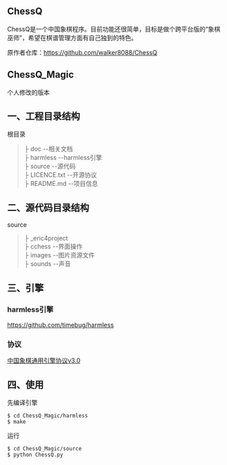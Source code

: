 
## ChessQ
ChessQ是一个中国象棋程序。目前功能还很简单，目标是做个跨平台版的“象棋巫师”，希望在棋谱管理方面有自己独到的特色。

原作者仓库：https://github.com/walker8088/ChessQ


## ChessQ_Magic
个人修改的版本

## **一、工程目录结构** ##
根目录<br>
>├ doc --相关文档 <br>
>├ harmless --harmless引擎 <br>
>├ source --源代码 <br>
>├ LICENCE.txt --开源协议 <br>
>├ README.md --项目信息 <br>

## **二、源代码目录结构** ##
source<br>
>├ _eric4project  <br>
>├ cchess --界面操作<br>
>├ images --图片资源文件<br>
>├ sounds --声音<br>

## **三、引擎** ##
### harmless引擎
https://github.com/timebug/harmless

### 协议
[中国象棋通用引擎协议v3.0](https://github.com/haogefeifei/ChessQ_Magic/blob/master/doc/%E4%B8%AD%E5%9B%BD%E8%B1%A1%E6%A3%8B%E9%80%9A%E7%94%A8%E5%BC%95%E6%93%8E%E5%8D%8F%E8%AE%AEv3.0.md)


## **四、使用** ##

先编译引擎

    $ cd ChessQ_Magic/harmless
    $ make

运行

    $ cd ChessQ_Magic/source
    $ python ChessQ.py




